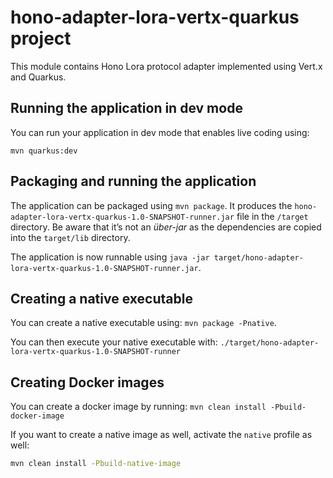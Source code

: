 # hono-adapter-lora-vertx-quarkus project

This module contains Hono Lora protocol adapter implemented using Vert.x and Quarkus.


## Running the application in dev mode

You can run your application in dev mode that enables live coding using:
```
mvn quarkus:dev
```

## Packaging and running the application

The application can be packaged using `mvn package`.
It produces the `hono-adapter-lora-vertx-quarkus-1.0-SNAPSHOT-runner.jar` file in the `/target` directory.
Be aware that it’s not an _über-jar_ as the dependencies are copied into the `target/lib` directory.

The application is now runnable using `java -jar target/hono-adapter-lora-vertx-quarkus-1.0-SNAPSHOT-runner.jar`.

## Creating a native executable

You can create a native executable using: `mvn package -Pnative`.

You can then execute your native executable with: `./target/hono-adapter-lora-vertx-quarkus-1.0-SNAPSHOT-runner`

## Creating Docker images

You can create a docker image by running: `mvn clean install -Pbuild-docker-image`

If you want to create a native image as well, activate the `native` profile as well:

```sh
mvn clean install -Pbuild-native-image
```
